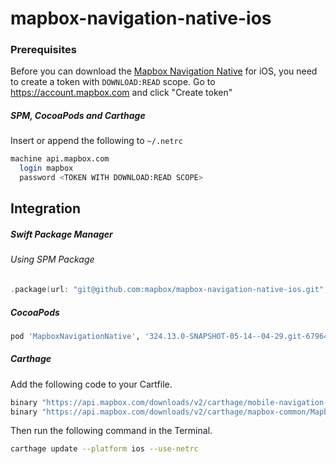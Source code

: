 # mapbox-navigation-native-ios

### Prerequisites

Before you can download the [Mapbox Navigation Native](https://github.com/mapbox/mapbox-navigation-native) for iOS, you need to create a token with `DOWNLOAD:READ` scope.
Go to https://account.mapbox.com and click "Create token"

##### SPM, CocoaPods and Carthage
Insert or append the following to `~/.netrc`

```bash
machine api.mapbox.com
  login mapbox
  password <TOKEN WITH DOWNLOAD:READ SCOPE>
```

## Integration

##### Swift Package Manager

###### Using SPM Package

```swift
.package(url: "git@github.com:mapbox/mapbox-navigation-native-ios.git", from: "324.13.0-SNAPSHOT-05-14--04-29.git-679649e-SNAPSHOT.0514T1332Z.868eb9a"),
```

##### CocoaPods

```ruby
pod 'MapboxNavigationNative', '324.13.0-SNAPSHOT-05-14--04-29.git-679649e-SNAPSHOT.0514T1332Z.868eb9a'
```

##### Carthage

Add the following code to your Cartfile.

```bash
binary "https://api.mapbox.com/downloads/v2/carthage/mobile-navigation-native/MapboxNavigationNative.json" == 324.13.0-SNAPSHOT-05-14--04-29.git-679649e-SNAPSHOT.0514T1332Z.868eb9a
binary "https://api.mapbox.com/downloads/v2/carthage/mapbox-common/MapboxCommon-ios.json" == 24.13.0-SNAPSHOT-05-14--04-29.git-679649e
```

Then run the following command in the Terminal.
```bash
carthage update --platform ios --use-netrc
```
